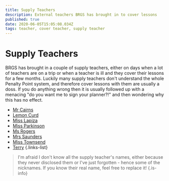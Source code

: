 ```yaml
---
title: Supply Teachers
description: External teachers BRGS has brought in to cover lessons
published: true
date: 2020-06-05T15:05:08.034Z
tags: teacher, cover teacher, supply teacher
---
```


# Supply Teachers
BRGS has brought in a couple of supply teachers, either on days when a lot of teachers are on a trip or when a teacher is ill and they cover their lessons for a few months.
Luckily many supply teachers don't understand the whole Penalty Point system, and therefore cover lessons with them are usually a doss. If you do anything wrong then it is usually followed up with a menacing "do you want me to sign your planner?!" and then wondering why this has no effect.

- [Mr Cairns](/teachers/past-teachers/mr-cairns)
- [Lemon Curd](/teachers/supply-teachers/lemon-curd)
- [Miss Lapiza](/teachers/miss-lapiza)
- [Miss Parkinson](/teachers/supply-teachers/miss-parkinson)
- [Ms Rogers](/teachers/past-teachers/ms-rogers)
- [Mrs Saunders](/teachers/mrs-saunders)
- [Miss Townsend](/teachers/past-teachers/miss-townsend)
- [Terry](/teachers/supply-teachers/terry)
{.links-list}

> I'm afraid I don't know all the supply teacher's names, either because they never disclosed them or I've just forgotten - hence some of the nicknames. If you know their real name, feel free to replace it!
{.is-info}
